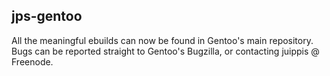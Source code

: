 ## jps-gentoo

All the meaningful ebuilds can now be found in Gentoo's main repository. Bugs can be reported straight to Gentoo's Bugzilla, or contacting juippis @ Freenode.

